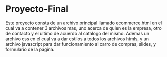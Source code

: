 # Proyecto-Final
Este proyecto consta de un archivo principal llamado ecommerce.html en el cual va a contener 3 archivos mas, uno acerca de quien es la empresa, otro de contacto y el ultimo de acuerdo al catalogo del mismo. Ademas un archivo css en el cual va a dar estilos a todos los archivos htmls, y un archivo javascript para dar funcionamiento al carro de compras, slides, y formulario de la pagina.
